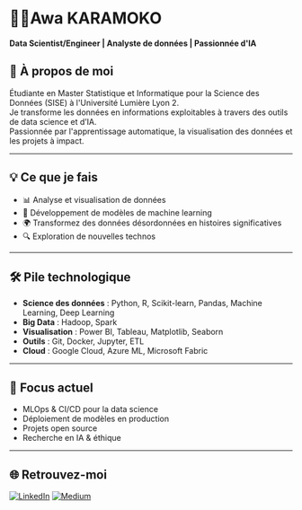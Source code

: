 # 👩‍💻Awa KARAMOKO

**Data Scientist/Engineer  | Analyste de données | Passionnée d'IA**

## 🚀 À propos de moi

Étudiante en Master Statistique et Informatique pour la Science des Données (SISE) à l'Université Lumière Lyon 2.  
Je transforme les données en informations exploitables à travers des outils de data science et d’IA.  
Passionnée par l'apprentissage automatique, la visualisation des données et les projets à impact.

---

## 💡 Ce que je fais

- 📊 Analyse et visualisation de données
- 🧠 Développement de modèles de machine learning
- 🌍 Transformez des données désordonnées en histoires significatives
- 🔍 Exploration de nouvelles technos

---

## 🛠️ Pile technologique

- **Science des données** : Python, R, Scikit-learn, Pandas, Machine Learning, Deep Learning
- **Big Data** : Hadoop, Spark
- **Visualisation** : Power BI, Tableau, Matplotlib, Seaborn
- **Outils** : Git, Docker, Jupyter, ETL
- **Cloud** : Google Cloud, Azure ML, Microsoft Fabric

---

## 📌 Focus actuel

- MLOps & CI/CD pour la data science
- Déploiement de modèles en production
- Projets open source
- Recherche en IA & éthique

---

## 🌐 Retrouvez-moi

[![LinkedIn](https://img.shields.io/badge/LinkedIn-Connect-blue?logo=linkedin)](https://linkedin.com/in/ton-profil)
[![Medium](https://img.shields.io/badge/Medium-Blog-black?logo=medium)](https://medium.com/@ton-pseudo)
